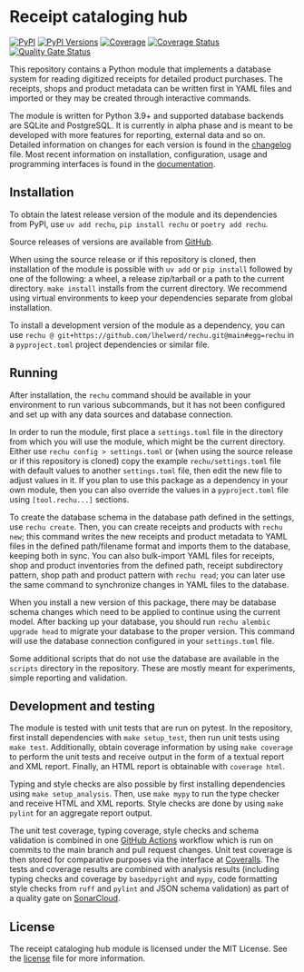 # Receipt cataloging hub

[![PyPI](https://img.shields.io/pypi/v/rechu)](https://pypi.python.org/pypi/rechu/)
[![PyPI Versions](https://img.shields.io/pypi/pyversions/rechu)](https://pypi.python.org/pypi/rechu/#files)
[![Coverage](https://github.com/lhelwerd/rechu/actions/workflows/coverage.yml/badge.svg)](https://github.com/lhelwerd/rechu/actions/workflows/coverage.yml)
[![Coverage Status](https://coveralls.io/repos/github/lhelwerd/rechu/badge.svg?branch=main)](https://coveralls.io/github/lhelwerd/rechu?branch=main)
[![Quality Gate Status](https://sonarcloud.io/api/project_badges/measure?project=lhelwerd_rechu&metric=alert_status)](https://sonarcloud.io/summary/new_code?id=lhelwerd_rechu)

This repository contains a Python module that implements a database system for 
reading digitized receipts for detailed product purchases. The receipts, shops 
and product metadata can be written first in YAML files and imported or they 
may be created through interactive commands.

The module is written for Python 3.9+ and supported database backends are 
SQLite and PostgreSQL. It is currently in alpha phase and is meant to be 
developed with more features for reporting, external data and so on. Detailed 
information on changes for each version is found in the 
[changelog](https://github.com/lhelwerd/rechu/blob/main/CHANGELOG.md) file. 
Most recent information on installation, configuration, usage and programming 
interfaces is found in the [documentation](https://lhelwerd.github.io/rechu/).

## Installation

To obtain the latest release version of the module and its dependencies from 
PyPI, use `uv add rechu`, `pip install rechu` or `poetry add rechu`.

Source releases of versions are available from 
[GitHub](https://github.com/lhelwerd/rechu/releases).

When using the source release or if this repository is cloned, then 
installation of the module is possible with `uv add` or `pip install` followed 
by one of the following: a wheel, a release zip/tarball or a path to the 
current directory. `make install` installs from the current directory. We 
recommend using virtual environments to keep your dependencies separate from 
global installation.

To install a development version of the module as a dependency, you can use 
`rechu @ git+https://github.com/lhelwerd/rechu.git@main#egg=rechu` in 
a `pyproject.toml` project dependencies or similar file.

## Running

After installation, the `rechu` command should be available in your environment 
to run various subcommands, but it has not been configured and set up with any 
data sources and database connection.

In order to run the module, first place a `settings.toml` file in the directory 
from which you will use the module, which might be the current directory. 
Either use `rechu config > settings.toml` or (when using the source release or 
if this repository is cloned) copy the example `rechu/settings.toml` file with 
default values to another `settings.toml` file, then edit the new file to 
adjust values in it. If you plan to use this package as a dependency in your 
own module, then you can also override the values in a `pyproject.toml` file 
using `[tool.rechu...]` sections.

To create the database schema in the database path defined in the settings, use 
`rechu create`. Then, you can create receipts and products with `rechu new`; 
this command writes the new receipts and product metadata to YAML files in the 
defined path/filename format and imports them to the database, keeping both in 
sync. You can also bulk-import YAML files for receipts, shop and product 
inventories from the defined path, receipt subdirectory pattern, shop path and 
product pattern with `rechu read`; you can later use the same command to 
synchronize changes in YAML files to the database.

When you install a new version of this package, there may be database schema 
changes which need to be applied to continue using the current model. After 
backing up your database, you should run `rechu alembic upgrade head` to 
migrate your database to the proper version. This command will use the database 
connection configured in your `settings.toml` file.

Some additional scripts that do not use the database are available in the 
`scripts` directory in the repository. These are mostly meant for experiments, 
simple reporting and validation.

## Development and testing

The module is tested with unit tests that are run on pytest. In the repository, 
first install dependencies with `make setup_test`, then run unit tests using 
`make test`. Additionally, obtain coverage information by using `make coverage` 
to perform the unit tests and receive output in the form of a textual report 
and XML report. Finally, an HTML report is obtainable with `coverage html`.

Typing and style checks are also possible by first installing dependencies 
using `make setup_analysis`. Then, use `make mypy` to run the type checker and 
receive HTML and XML reports. Style checks are done by using `make pylint` for 
an aggregate report output.

The unit test coverage, typing coverage, style checks and schema validation is 
combined in one [GitHub Actions](https://github.com/lhelwerd/rechu/actions) 
workflow which is run on commits to the main branch and pull request changes. 
Unit test coverage is then stored for comparative purposes via the interface at 
[Coveralls](https://coveralls.io/github/lhelwerd/rechu). The tests and coverage 
results are combined with analysis results (including typing checks and 
coverage by `basedpyright` and `mypy`, code formatting style checks from `ruff` 
and `pylint` and JSON schema validation) as part of a quality gate on 
[SonarCloud](https://sonarcloud.io/project/overview?id=lhelwerd_rechu).

## License

The receipt cataloging hub module is licensed under the MIT License. See the 
[license](https://github.com/lhelwerd/rechu/blob/main/LICENSE) file for more 
information.
